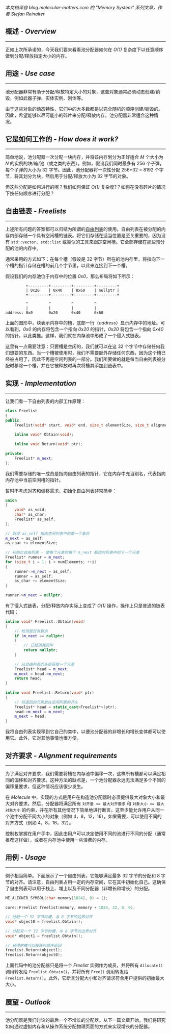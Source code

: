 *本文档译自 blog.molecular-matters.com 的 "Memory System" 系列文章，作者 Stefan Reinalter*


## 概述 - *Overview*
----
正如上次所承诺的，今天我们要来看看池分配器如何在 *O(1)* 复杂度下以任意顺序做到分配/释放指定大小的内存。


## 用途 - *Use case*
---
池分配器非常有助于分配/释放特定大小的对象，这些对象通常必须动态创建/销毁，例如武器子弹、实体实例、刚体等。

由于这些对象的动态特性，它们中的大多数都是以完全随机的顺序创建/销毁的。因此，希望能够以尽可能小的碎片来分配/释放内存。池分配器非常适合这种情况。


## 它是如何工作的 - *How does it work?*
---
简单地说，池分配器一次分配一块内存，并将该内存划分为正好适合 *M* 个大小为 *N* 的实例的块/箱/池（或之类的东西）。例如，假设我们同时最多有 256 个子弹，每个子弹的大小为 32 字节。因此，池分配器将一次性分配 256\*32 = 8192 个字节，将其划分为块，然后用于分配/释放大小为 32 字节的对象。

但这些分配是如何进行的呢？我们如何保证 *O(1)* 复杂度?？如何在没有碎片的情况下按任何顺序进行分配？


## 自由链表 - *Freelists*
---
上述所有问题的答案都可以归结为所谓的[自由列表](http://en.wikipedia.org/wiki/Free_list)的使用。自由列表在被分配的内存内部存储一个具有空闲槽的链表。将它们存储在适当位置是至关重要的，因为没有 `std::vector`、`std::list` 或类似的工具来跟踪空闲槽。它全部存储在那些预分配的池的内存中。

通常采用的方式如下：在每个槽（假设是 32 字节）所在的池内存里，将指向下一个槽的指针存储在槽的前几个字节里，以此来连接到下一个槽。

假设我们的内存池位于内存中的位置 *0x0*，那么布局将如下所示：

```
         +---------+---------+---------+---------+
         | 0x20    | 0x40    | 0x60    | nullptr |
         +---------+---------+---------+---------+
		
         ^         ^         ^         ^
         |         |         |         |
address: 0x0       0x20      0x40      0x60
```

上面的图形中，块表示内存中的槽，底部一行（*address*）显示内存中的地址。可以看到，*0x0* 的内存将包含一个指向 *0x20* 的指针，*0x20* 将包含一个指向 *0x40* 的指针，以此类推。这样，我们就在内存池中形成了一个侵入式链表。

这里有一点需要注意：只要槽是空闲的，我们就可以在这 32 个字节中存储任何我们想要的东西。当一个槽被使用时，我们不需要额外存储任何东西，因为这个槽已经被占用了，因此不再是空闲列表的一部分。我们所要做的就是每当自由列表被分配时移除一个槽，并在它被释放时再次将槽其添加到链表中。


## 实现 - *Implementation*
---
让我们看一下自由列表的内部工作原理：

```C++
class Freelist
{
public:
	Freelist(void* start, void* end, size_t elementSize, size_t alignment, size_t offset);
	
	inline void* Obtain(void);
	
	inline void Return(void* ptr);
	
private:
	Freelist* m_next;
};
```

我们需要存储的唯一成员是指向自由列表的指针，它在内存中充当别名，代表指向内存池中当前空闲槽的指针。

暂时不考虑对齐和偏移需求，初始化自由列表非常简单：

```C++
union
{
	void* as_void;
	char* as_char;
	Freelist* as_self;
};
 
// 假设 as_self 指向空闲列表中的第一个条目
m_next = as_self;
as_char += elementSize;
 
// 初始化自由列表 - 使每个元素的每个 m_next 都指向列表中的下一个元素
Freelist* runner = m_next;
for (size_t i = 1; i < numElements; ++i)
{
	runner->m_next = as_self;
	runner = as_self;
	as_char += elementSize;
}
 
runner->m_next = nullptr;
```

有了侵入式链表，分配/释放内存实际上变成了 *O(1)* 操作，操作上只是普通的链表代码：

```C++
inline void* Freelist::Obtain(void)
{
	// 检测是否有剩余
	if (m_next == nullptr)
	{
	    // 已经消耗完毕
	    return nullptr;
	}
	
	// 从自由列表的头部获取一个元素
	Freelist* head = m_next;
	m_next = head->m_next;
	return head;
}
 
inline void Freelist::Return(void* ptr)
{
	// 将返回的元素放在空闲列表的开头
	Freelist* head = static_cast<Freelist*>(ptr);
	head->m_next = m_next;
	m_next = head;
}
```

我将自由列表实现移到它自己的类中，以便池分配器的非增长和增长变体都可以使用它。此外，它对其他事情也很方便。


## 对齐要求 - *Alignment requirements*
---
为了满足对齐要求，我们需要将槽在内存池中偏移一次，这样所有槽都可以满足相同的偏移和对齐要求。这种方法的缺点是，一个池分配器永远无法满足多个不同的偏移量要求，但这种情况应该很少发生。

在 *Molecule* 中，实现的方式是用户在构造池分配器时必须提供最大对象大小和最大对齐要求。然后，分配器将满足所有 `对齐量 <= 最大对齐要求` 和 `对象大小 <= 最大对象大小` 的约束，并在所有其他情况下简单地进行断言。这至少能允许用户从同一个池中分配不同大小的对象（例如 4，8，12，16），如果需要，可以使用不同的对齐方式（例如 4，8，16，32）。

控制权掌握在用户手中，因此由用户可以决定使用不同的池进行不同的分配（通常推荐这样做），或者在内存池中使用一些浪费的内存。


## 用例 - *Usage*
---
例子相当简单。下面展示了一个自由列表，它能够满足最多 32 字节的分配和 8 字节的对齐。请注意，自由列表占用一定的内存空间，它在其中初始化自己。这确保了自由列表可以用于栈上、堆上以及不同分配器（非增长和增长）的分配。

```C++
ME_ALIGNED_SYMBOL(char memory[1024], 8) = {};
 
core::Freelist freelist(memory, memory + 1024, 32, 8, 0);
 
// 分配一个 32 字节的槽，与 8 字节的边界对齐
void* object0 = freelist.Obtain();
 
// 分配另一个 32 字节的槽，与 8 字节的边界对齐
void* object1 = freelist.Obtain();
 
// 获得的槽可以按任何顺序返回
freelist.Return(object1);
freelist.Return(object0);
```

上面代码中的池分配器只是将一个 *Freelist* 实例作为成员，并将所有 `Allocate()` 调用转发给 `Freelist.Obtain()`，并将所有 `Free()` 调用转发给 `Freelist.Return()`。此外，它断言分配大小和对齐请求符合用户提供的初始最大大小。


## 展望 - *Outlook*
---
池分配器是我们讨论的最后一个不增长的分配器。从下一篇文章开始，我们将研究如何通过虚拟内存和从操作系统分配物理页面的方式来实现增长的分配器。